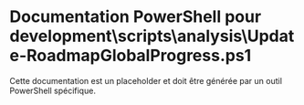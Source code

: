 # Documentation PowerShell pour development\scripts\analysis\Update-RoadmapGlobalProgress.ps1

Cette documentation est un placeholder et doit être générée par un outil PowerShell spécifique.
